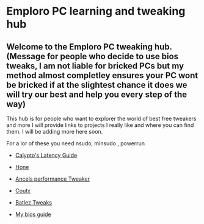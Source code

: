 # Emploro PC learning and tweaking hub

## Welcome to the Emploro PC tweaking hub. (Message for people who decide to use bios tweaks, I am not liable for bricked PCs but my method almost completley ensures your PC wont be bricked if at the slightest chance it does we will try our best and help you every step of the way)
This hub is for people who want to explorer the world of best free tweakers and more I will provide links to projects I really like and where you can find them.
I will be adding more here soon.

For a lor of these you need nsudo,  minsudo , powerrun



- [Calypto's Latency Guide](https://calypto.us)

- [Hone ](https://hone.gg)

- [Ancels performance Tweaker](https://github.com/ancel1x/Ancels-Performance-Batch)

- [Coutx](https://github.com/UnLovedCookie/CoutX)

- [Batlez Tweaks ](https://github.com/Batlez/Batlez-Tweaks)

- [ My bios guide ](https://docs.google.com/document/d/1maj1sOxPsAzrbW1q4zEZuKkCAyLYxUMoZpddMOYkyAY/edit)







